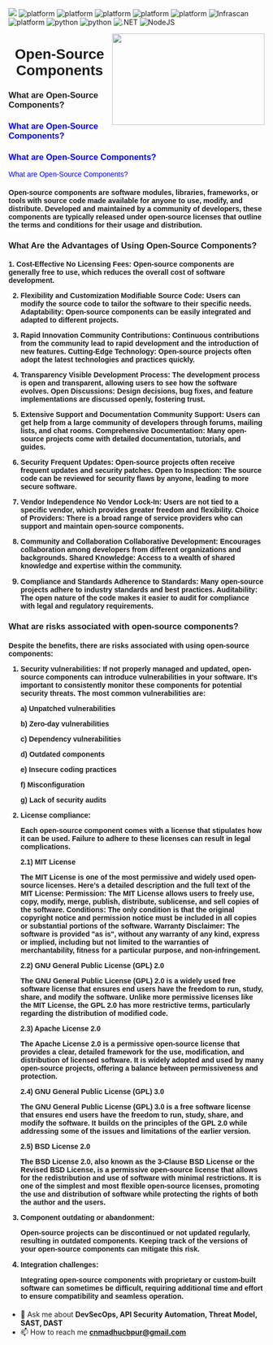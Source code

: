 ![](https://img.shields.io/badge/Threat%20Model-STRIDE,%20IriusRisk-yellow)
![platform](https://img.shields.io/badge/Proxy-OWASP%20ZAP,%20Burpsuite-green)
![platform](https://img.shields.io/badge/Mobile%20Security-MobSF,%20frida-blue)
![platform](https://img.shields.io/badge/Platform-Xcode-purple)
![platform](https://img.shields.io/badge/EKS-kubescape,%20kubebench-orange)
![platform](https://img.shields.io/badge/SAST-Fortify,%20Coverity,%20BlackDuck,%20GitSec,%20Checkov-orange)
![Infrascan](https://img.shields.io/badge/InfraScan-Nessus-orange)
![platform](https://img.shields.io/static/v1?label=Platform&message=OS:%20Windows%20/%20Linux&color=yellow)
![python](https://img.shields.io/badge/python-green.svg?logo=python&labelColor=yellow)
![python](https://img.shields.io/badge/Java-orange.svg?logo=oracle&labelColor=green)
![.NET](https://img.shields.io/badge/.NET-green.svg?logo=.NET&labelColor=yellow)
![NodeJS](https://img.shields.io/badge/NodeJS-blue.svg?logo=Node.JS&labelColor=orange)

<!-- GIF -->
<img align="right" height="180" width="300" src="https://github.com/madhucnghubphilips/Open-Source-Components-Usage/blob/main/Resource/coder3.gif" />
<!-- Header Section -->
<h1 align="center"><font face="Arial">Open-Source Components </font></h1>

<h3 align="left"><font face="Arial"> What are Open-Source Components?</font></h3>
<h3 align="left" style="color: blue; font-family: Arial;">What are Open-Source Components?</h3>
<h3 align="left" style="color: blue; font-family: Arial;">What are Open-Source Components?</h3>
<span style="color: blue; font-family: Arial;">What are Open-Source Components?</span>



<h4 align="left"><font face="Arial"> Open-source components are software modules, libraries, frameworks, or tools with source code made available for anyone to use, modify, and distribute. Developed and maintained by a community of developers, these components are typically released under open-source licenses that outline the terms and conditions for their usage and distribution.</font></h4>

<h3 align="left"><font face="Arial">What Are the Advantages of Using Open-Source Components?</font></h3>
<h4 align="left"><font face="Arial"> 
1. Cost-Effective
No Licensing Fees: Open-source components are generally free to use, which reduces the overall cost of software development.

2. Flexibility and Customization
Modifiable Source Code: Users can modify the source code to tailor the software to their specific needs.
Adaptability: Open-source components can be easily integrated and adapted to different projects.

3. Rapid Innovation
Community Contributions: Continuous contributions from the community lead to rapid development and the introduction of new features.
Cutting-Edge Technology: Open-source projects often adopt the latest technologies and practices quickly.

4. Transparency
Visible Development Process: The development process is open and transparent, allowing users to see how the software evolves.
Open Discussions: Design decisions, bug fixes, and feature implementations are discussed openly, fostering trust.

5. Extensive Support and Documentation
Community Support: Users can get help from a large community of developers through forums, mailing lists, and chat rooms.
Comprehensive Documentation: Many open-source projects come with detailed documentation, tutorials, and guides.

6. Security
Frequent Updates: Open-source projects often receive frequent updates and security patches.
Open to Inspection: The source code can be reviewed for security flaws by anyone, leading to more secure software.

7. Vendor Independence
No Vendor Lock-In: Users are not tied to a specific vendor, which provides greater freedom and flexibility.
Choice of Providers: There is a broad range of service providers who can support and maintain open-source components.

8. Community and Collaboration
Collaborative Development: Encourages collaboration among developers from different organizations and backgrounds.
Shared Knowledge: Access to a wealth of shared knowledge and expertise within the community.

9. Compliance and Standards
Adherence to Standards: Many open-source projects adhere to industry standards and best practices.
Auditability: The open nature of the code makes it easier to audit for compliance with legal and regulatory requirements.</font></h4>

<h3 align="left"><font face="Arial"> What are risks associated with open-source components?</font></h3>
<h4 align="left"><font face="Arial"> 
Despite the benefits, there are risks associated with using open-source components:
  
1) ****Security vulnerabilities:****
If not properly managed and updated, open-source components can introduce vulnerabilities in your software. It's important to consistently monitor these components for potential security threats. The most common vulnerabilities are:
  
   a) Unpatched vulnerabilities
  
    b) Zero-day vulnerabilities
  
    c) Dependency vulnerabilities
  
    d) Outdated components
  
    e) Insecure coding practices
  
    f) Misconfiguration
   
    g) Lack of security audits
  
2) License compliance:
   
   Each open-source component comes with a license that stipulates how it can be used. Failure to adhere to these licenses can result in legal complications.

     2.1) MIT License
  
     The MIT License is one of the most permissive and widely used open-source licenses. Here’s a detailed description and the full text of the MIT License:
     Permission: The MIT License allows users to freely use, copy, modify, merge, publish, distribute, sublicense, and sell copies of the software.
     Conditions: The only condition is that the original copyright notice and permission notice must be included in all copies or substantial portions of the software.
     Warranty Disclaimer: The software is provided "as is", without any warranty of any kind, express or implied, including but not limited to the warranties of merchantability, fitness for a particular purpose, and non-infringement.
  
    2.2) GNU General Public License (GPL) 2.0
    
    The GNU General Public License (GPL) 2.0 is a widely used free software license that ensures end users have the freedom to run, study, share, and modify the software. Unlike more permissive licenses like the MIT License, the            GPL 2.0 has more restrictive terms, particularly regarding the distribution of modified code.
  
    2.3) Apache License 2.0
    
    The Apache License 2.0 is a permissive open-source license that provides a clear, detailed framework for the use, modification, and distribution of licensed software. It is widely adopted and used by many open-source projects, 
    offering a balance between permissiveness and protection.
  
    2.4) GNU General Public License (GPL) 3.0
    
    The GNU General Public License (GPL) 3.0 is a free software license that ensures end users have the freedom to run, study, share, and modify the software. It builds on the principles of the GPL 2.0 while addressing some of the          issues and limitations of the earlier version.
  
    2.5) BSD License 2.0
    
    The BSD License 2.0, also known as the 3-Clause BSD License or the Revised BSD License, is a permissive open-source license that allows for the redistribution and use of software with minimal restrictions. It is one of the              simplest and most flexible open-source licenses, promoting the use and distribution of software while protecting the rights of both the author and the users.




4) Component outdating or abandonment:
   
   Open-source projects can be discontinued or not updated regularly, resulting in outdated components. Keeping track of the versions of your open-source components can mitigate this risk.

6) Integration challenges:
   
   Integrating open-source components with proprietary or custom-built software can sometimes be difficult, requiring additional time and effort to ensure compatibility and seamless operation. </font></h4>





- 💬 Ask me about **DevSecOps, API Security Automation, Threat Model, SAST, DAST**
- 📫 How to reach me **[cnmadhucbpur@gmail.com](mailto:cnmadhucbpur@gmail.com)**
